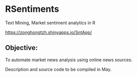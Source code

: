 # RSentiments
Text Mining, Market sentiment analytics in R

https://zonghongtzh.shinyapps.io/SntApp/


## Objective:

To automate market news analysis using online news sources. 

Description and source code to be compiled in May.
